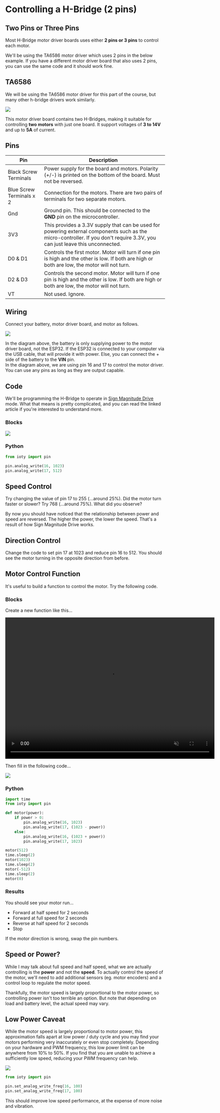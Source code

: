# Controlling a H-Bridge (2 pins)

## Two Pins or Three Pins

Most H-Bridge motor driver boards uses either **2 pins or 3 pins** to control each motor.

We'll be using the TA6586 motor driver which uses 2 pins in the below example.
If you have a different motor driver board that also uses 2 pins, you can use the same code and it should work fine.

## TA6586

We will be using the TA6586 motor driver for this part of the course, but many other h-bridge drivers work similarly.

![](images/TA6586.jpg)

This motor driver board contains two H-Bridges, making it suitable for controlling **two motors** with just one board.
It support voltages of **3 to 14V** and up to **5A** of current.

## Pins

| Pin | Description |
| --- | --- |
| Black Screw Terminals | Power supply for the board and motors. Polarity (+/-) is printed on the bottom of the board. Must not be reversed. |
| Blue Screw Terminals x 2 | Connection for the motors. There are two pairs of terminals for two separate motors. |
| Gnd | Ground pin. This should be connected to the **GND** pin on the microcontroller. |
| 3V3 | This provides a 3.3V supply that can be used for powering external components such as the micro-controller. If you don't require 3.3V, you can just leave this unconnected. |
| D0 & D1 | Controls the first motor. Motor will turn if one pin is high and the other is low. If both are high or both are low, the motor will not turn. |
| D2 & D3 | Controls the second motor. Motor will turn if one pin is high and the other is low. If both are high or both are low, the motor will not turn. |
| VT | Not used. Ignore. |

## Wiring

Connect your battery, motor driver board, and motor as follows.

![](images/hbridgeWiring.webp)

<div class="important">
In the diagram above, the battery is only supplying power to the motor driver board, not the ESP32.
If the ESP32 is connected to your computer via the USB cable, that will provide it with power.
Else, you can connect the + side of the battery to the <strong>VIN</strong> pin.
</div>

<div class="info">
In the diagram above, we are using pin 16 and 17 to control the motor driver.
You can use any pins as long as they are output capable.
</div>

## Code

We'll be programming the H-Bridge to operate in [Sign Magnitude Drive](https://www.modularcircuits.com/blog/articles/h-bridge-secrets/sign-magnitude-drive/) mode.
What that means is pretty complicated, and you can read the linked article if you're interested to understand more.

### Blocks

![](images/hbridgeBlocks.webp)

### Python

```python
from ioty import pin

pin.analog_write(16, 1023)
pin.analog_write(17, 512)
```

## Speed Control

Try changing the value of pin 17 to 255 (...around 25%).
Did the motor turn faster or slower?
Try 768 (...around 75%).
What did you observe?

By now you should have noticed that the relationship between power and speed are reversed.
The higher the power, the lower the speed.
That's a result of how Sign Magnitude Drive works.

## Direction Control

Change the code to set pin 17 at 1023 and reduce pin 16 to 512.
You should see the motor turning in the opposite direction from before.

## Motor Control Function

It's useful to build a function to control the motor.
Try the following code.

### Blocks

Create a new function like this...

<video width="660" height="446" autoplay loop muted>
    <source src="images/createFunction.mp4" type="video/mp4">
</video>

Then fill in the following code...

![](images/motorFunction.webp)

### Python

```python
import time
from ioty import pin

def motor(power):
    if power > 0:
        pin.analog_write(16, 1023)
        pin.analog_write(17, (1023 - power))
    else:
        pin.analog_write(16, (1023 + power))
        pin.analog_write(17, 1023)

motor(512)
time.sleep(2)
motor(1023)
time.sleep(2)
motor(-512)
time.sleep(2)
motor(0)
```

### Results

You should see your motor run...

* Forward at half speed for 2 seconds
* Forward at full speed for 2 seconds
* Reverse at half speed for 2 seconds
* Stop

If the motor direction is wrong, swap the pin numbers.

## Speed or Power?

While I may talk about full speed and half speed, what we are actually controlling is the **power** and not the **speed**.
To actually control the speed of the motor, we'll need to add additional sensors (eg. motor encoders) and a control loop to regulate the motor speed.

Thankfully, the motor speed is largely proportional to the motor power, so controlling power isn't too terrible an option.
But note that depending on load and battery level, the actual speed may vary.

## Low Power Caveat

While the motor speed is largely proportional to motor power, this approximation falls apart at low power / duty cycle and you may find your motors performing very inaccurately or even stop completely.
Depending on your hardware and PWM frequency, this low power limit can be anywhere from 10% to 50%.
If you find that you are unable to achieve a sufficiently low speed, reducing your PWM frequency can help.

![](images/motorPwmFreq.webp)

```python
from ioty import pin

pin.set_analog_write_freq(16, 100)
pin.set_analog_write_freq(17, 100)
```

This should improve low speed performance, at the expense of more noise and vibration.